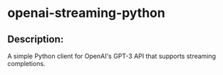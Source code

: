 # openai-streaming-python

## Description:
A simple Python client for OpenAI's GPT-3 API that supports streaming completions.
